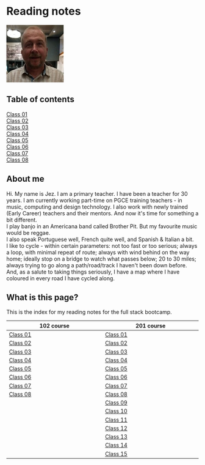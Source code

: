 # Reading notes

![Photo of Jez](IMG_20191005_211700684.jpg)

## Table of contents
[Class 01](https://jezinho22.github.io/reading-notes/102-notes/class-01)  
[Class 02](https://jezinho22.github.io/reading-notes/102-notes/class-02)  
[Class 03](https://jezinho22.github.io/reading-notes/102-notes/class-03)  
[Class 04](https://jezinho22.github.io/reading-notes/102-notes/class-04)  
[Class 05](https://jezinho22.github.io/reading-notes/102-notes/class-05)  
[Class 06](https://jezinho22.github.io/reading-notes/102-notes/class-06)  
[Class 07](https://jezinho22.github.io/reading-notes/102-notes/class-07)  
[Class 08](https://jezinho22.github.io/reading-notes/102-notes/class-08)  



## About me 
  
Hi. My name is Jez. I am a primary teacher. I have been a teacher for 30 years. I am currently working part-time on PGCE training teachers - in music, computing and design technology. I also work with newly trained (Early Career) teachers and their mentors. And now it's time for something a bit different.   
I play banjo in an Americana band called Brother Pit. But my favourite music would be reggae.  
I also speak Portuguese well, French quite well, and Spanish & Italian a bit.  
I like to cycle - within certain parameters: not too fast or too serious; always a loop, with minimal repeat of route; always with wind behind on the way home; ideally stop on a bridge to watch what passes below; 20 to 30 miles; always trying to go along a path/road/track I haven't been down before. And, as a salute to taking things seriously, I have a map where I have coloured in every road I have cycled along.  

## What is this page?   
This is the index for my reading notes for the full stack bootcamp.   


<table>
  <thead>
    <tr>
      <th width="500px">102 course</th>
      <th width="500px">201 course</th>
    </tr>
  </thead>
  <tbody>
  <tr width="600px">
    <td><a href="https://jezinho22.github.io/reading-notes/102-notes/class-01">Class 01</a></td>
    <td><a href="https://jezinho22.github.io/reading-notes/201-notes/class-01">Class 01</a></td>
  </tr>
  <tr width="600px">
    <td><a href="https://jezinho22.github.io/reading-notes/102-notes/class-02">Class 02</a></td>
    <td><a href="https://jezinho22.github.io/reading-notes/201-notes/class-02">Class 02</a></td>
  </tr>  
  <tr width="600px">
    <td><a href="https://jezinho22.github.io/reading-notes/102-notes/class-03">Class 03</a></td>
    <td><a href="https://jezinho22.github.io/reading-notes/201-notes/class-03">Class 03</a></td>
  </tr>  
  <tr width="600px">
    <td><a href="https://jezinho22.github.io/reading-notes/102-notes/class-04">Class 04</a></td>
    <td><a href="https://jezinho22.github.io/reading-notes/201-notes/class-04">Class 04</a></td>
  </tr>
      <tr width="600px">
    <td><a href="https://jezinho22.github.io/reading-notes/102-notes/class-05">Class 05</a></td>
    <td><a href="https://jezinho22.github.io/reading-notes/201-notes/class-05">Class 05</a></td>
  </tr>
  <tr width="600px">
    <td><a href="https://jezinho22.github.io/reading-notes/102-notes/class-06">Class 06</a></td>
    <td><a href="https://jezinho22.github.io/reading-notes/201-notes/class-06">Class 06</a></td>
  </tr>  
  <tr width="600px">
    <td><a href="https://jezinho22.github.io/reading-notes/102-notes/class-07">Class 07</a></td>
    <td><a href="https://jezinho22.github.io/reading-notes/201-notes/class-07">Class 07</a></td>
  </tr>  
  <tr width="600px">
    <td><a href="https://jezinho22.github.io/reading-notes/102-notes/class-08">Class 08</a></td>
    <td><a href="https://jezinho22.github.io/reading-notes/201-notes/class-08">Class 08</a></td>
  </tr>
  <tr width="600px">
    <td></td>
    <td><a href="https://jezinho22.github.io/reading-notes/201-notes/class-09">Class 09</a></td>
  </tr>
  <tr width="600px">
    <td></td>
    <td><a href="https://jezinho22.github.io/reading-notes/201-notes/class-10">Class 10</a></td>
  </tr>
  <tr width="600px">
    <td></td>
    <td><a href="https://jezinho22.github.io/reading-notes/201-notes/class-11">Class 11</a></td>
  </tr>
  <tr width="600px">
    <td></td>
    <td><a href="https://jezinho22.github.io/reading-notes/201-notes/class-12">Class 12</a></td>
  </tr>
  <tr width="600px">
    <td></td>
    <td><a href="https://jezinho22.github.io/reading-notes/201-notes/class-13">Class 13</a></td>
  </tr>
  <tr width="600px">
    <td></td>
    <td><a href="https://jezinho22.github.io/reading-notes/201-notes/class-14">Class 14</a></td>
  </tr>
  <tr width="600px">
    <td></td>
    <td><a href="https://jezinho22.github.io/reading-notes/201-notes/class-15">Class 15</a></td>
  </tr>

  </tbody>
</table>
